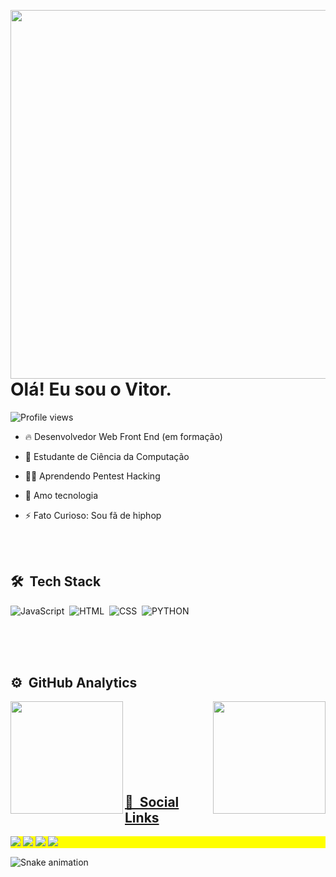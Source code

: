 <img align="right" height="590cm" 
src = "https://raw.githubusercontent.com/gist/vitormeloa/f613f2b9dedaecbd3c931758928778b7/raw/06274a780ec531bd0addca1268ce682bfa71352c/githubcard.svg" />
<h1 align = "left"> Olá! Eu sou o Vitor. </h1>
<p align="left"> <img src="https://komarev.com/ghpvc/?username=vitormeloa&color=yellow" alt="Profile views" /> </p>

- 🔥 Desenvolvedor Web Front End (em formação)

- 🔭 Estudante de Ciência da Computação 

- 👨‍💻 Aprendendo Pentest Hacking

- 🥰  Amo tecnologia

- ⚡ Fato Curioso: Sou fã de hiphop

<br><br>

## 🛠 &nbsp;Tech Stack

![JavaScript](https://img.shields.io/badge/-JavaScript-05122A?style=flat&logo=javascript)&nbsp;
![HTML](https://img.shields.io/badge/-HTML-05122A?style=flat&logo=HTML5)&nbsp;
![CSS](https://img.shields.io/badge/-CSS-05122A?style=flat&logo=CSS3&logoColor=1572B6)&nbsp;
![PYTHON](https://img.shields.io/badge/-Python-05122A?style=flat&logo=Python&logoColor=1572B6)&nbsp;

<br><br><br>

## ⚙️ &nbsp;GitHub Analytics


  <a href="https://github.com/vitormeloa">
  <img align="left" height="180em" src="https://github-readme-stats.vercel.app/api?username=vitormeloa&show_icons=true&theme=dark&include_all_commits=true&count_private=true"/>
  <img align="right" height="180em" src="https://github-readme-stats.vercel.app/api/top-langs/?username=vitormeloa&layout=compact&langs_count=7&theme=dark"/>


<br><br><br><br><br><br><br>

## 📱 &nbsp;Social Links

<p align="left" style="background:yellow">
  <a href="https://instagram.com/vitormelo.a" target="_blank"><img src="https://img.shields.io/badge/-Instagram-%23E4405F?style=for-the-badge&logo=instagram&logoColor=white" target="_blank"></a>
 	<a href="https://www.twitch.tv/leasonbloot" target="_blank"><img src="https://img.shields.io/badge/Twitch-9146FF?style=for-the-badge&logo=twitch&logoColor=white" target="_blank"></a>
  <a href = "melo.vitor2001@gmail.com"><img src="https://img.shields.io/badge/-Gmail-%23333?style=for-the-badge&logo=gmail&logoColor=white" target="_blank"></a>
  <a href="https://www.linkedin.com/in/vitor-melo-assuncao" target="_blank"><img src="https://img.shields.io/badge/-LinkedIn-%230077B5?style=for-the-badge&logo=linkedin&logoColor=white" target="_blank"></a> 
</p>

  ![Snake animation](https://github.com/vitormeloa/vitormeloa/blob/output/github-contribution-grid-snake.svg)

